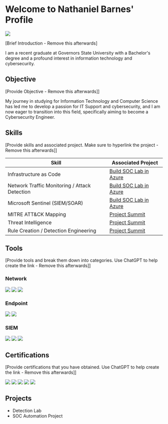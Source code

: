 # Welcome to Nathaniel Barnes' Profile 
<a href="https://linkedin.com/in/nathaniel-barnes-376038193/"><img src="https://img.shields.io/badge/-LinkedIn-0072b1?&style=for-the-badge&logo=linkedin&logoColor=white" /></a>

[Brief Introduction - Remove this afterwards]

I am a recent graduate at Governors State University with a Bachelor's degree and a profound interest in information technology and cybersecurity.

## Objective
[Provide Objective - Remove this afterwards]]

My journey in studying for Information Technology and Computer Science has led me to develop a passion for IT Support and cybersecurity, and I am now eager to transition into this field, specifically aiming to become a Cybersecurity Engineer.

## Skills
[Provide skills and associated project. Make sure to hyperlink the project - Remove this afterwards]]

| Skill                                         | Associated Project         |
|-----------------------------------------------|----------------------------|
| Infrastructure as Code                        | <a href="https://learn.microsoft.com/en-us/azure/azure-resource-manager/bicep/overview">Build SOC Lab in Azure</a>|
| Network Traffic Monitoring / Attack Detection | <a href="https://learn.microsoft.com/en-us/azure/architecture/">Build SOC Lab in Azure</a>|
| Microsoft Sentinel (SIEM/SOAR)                | <a href="https://learn.microsoft.com/en-us/azure/sentinel/">Build SOC Lab in Azure</a>|
| MITRE ATT&CK Mapping                          | <a href="https://attack.mitre.org/">Project Summit</a>|
| Threat Intelligence                           | <a href="https://attack.mitre.org/resources/pyramid-of-pain/">Project Summit</a>|
| Rule Creation / Detection Engineering         | <a href="https://sigmahq.io/">Project Summit</a>|

## Tools
[Provide tools and break them down into categories. Use ChatGPT to help create the link - Remove this afterwards]]

### Network
<div>
    <img src="https://img.shields.io/badge/-Wireshark-1679A7?&style=for-the-badge&logo=Wireshark&logoColor=white" />
    <img src="https://img.shields.io/badge/-Suricata-EF3B2D?&style=for-the-badge&logo=Suricata&logoColor=white" />
    <img src="https://img.shields.io/badge/-Zeek-777BB4?&style=for-the-badge&logo=Zeek&logoColor=white" />
</div>

### Endpoint
<div>
    <img src="https://img.shields.io/badge/-Microsoft_Defender_for_Endpoint-00A4EF?&style=for-the-badge&logo=Microsoft&logoColor=white" />
    <img src="https://img.shields.io/badge/-Velociraptor-4B275F?&style=for-the-badge&logo=Velociraptor&logoColor=white" />
</div>

### SIEM
<div>
    <img src="https://img.shields.io/badge/-Microsoft_Sentinel-0078D4?&style=for-the-badge&logo=Microsoft&logoColor=white" />
    <img src="https://img.shields.io/badge/-Splunk-000000?&style=for-the-badge&logo=Splunk&logoColor=white" />
    <img src="https://img.shields.io/badge/-Elastic-005571?&style=for-the-badge&logo=Elastic&logoColor=white" />
</div>

## Certifications
[Provide certifications that you have obtained. Use ChatGPT to help create the link - Remove this afterwards]]
<div>
<img src="https://img.shields.io/badge/-Security%2B-FF0000?&style=for-the-badge&logo=CompTIA&logoColor=white" />
<img src="https://img.shields.io/badge/-Network%2B-007ACC?&style=for-the-badge&logo=CompTIA&logoColor=white" />
<img src="https://img.shields.io/badge/-A%2B-4D4D4D?&style=for-the-badge&logo=CompTIA&logoColor=white" />
<img src="https://img.shields.io/badge/-CDSA-006400?&style=for-the-badge&logoColor=white" />
<img src="https://img.shields.io/badge/-CCD-000080?&style=for-the-badge&logoColor=white" />
</div>

## Projects
- Detection Lab
- SOC Automation Project
